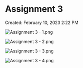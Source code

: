 # Assignment 3

Created: February 10, 2023 2:22 PM

![Assignment 3 - 1.png](Assignment_3_-_1.png)

![Assignment 3 - 2.png](Assignment_3_-_2.png)

![Assignment 3 - 3.png](Assignment_3_-_3.png)

![Assignment 3 - 4.png](Assignment_3_-_4.png)